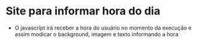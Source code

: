 # Site para informar hora do dia

- O javascript irá receber a hora do usuário no momento da execução e assim modicar o background, imagem e texto informando a hora
